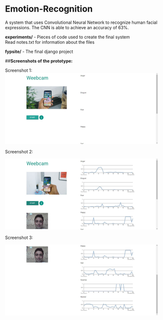 # Emotion-Recognition
A system that uses Convolutional Neural Network to recognize human facial expressions.
The CNN is able to achieve an accuracy of 63%.

<b>experiments/</b> - Pieces of code used to create the final system<br>
Read notes.txt for information about the files

<b>fypsite/</b> - The final django project

##<b>Screenshots of the prototype:</b>

Screenshot 1:
<img src="screenshots/image1.JPG"/>

Screenshot 2:

<img src="screenshots/image2.JPG"/>

Screenshot 3:

<img src="screenshots/image3.JPG"/>
